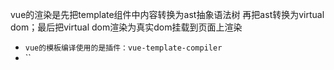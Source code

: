vue的渲染是先把template组件中内容转换为ast抽象语法树
再把ast转换为virtual dom；最后把virtual dom渲染为真实dom挂载到页面上渲染

* `vue的模板编译使用的是插件：vue-template-compiler`
* ``
